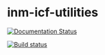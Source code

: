 # inm-icf-utilities

[![Documentation Status](https://readthedocs.org/projects/inm-icf-utilities/badge/?version=latest)](https://inm-icf-utilities.readthedocs.io/en/latest/?badge=latest)

[![Build status](https://ci.appveyor.com/api/projects/status/jaife669slqyru52/branch/main?svg=true)](https://ci.appveyor.com/project/mih/inm-icf-utilities/branch/main)

